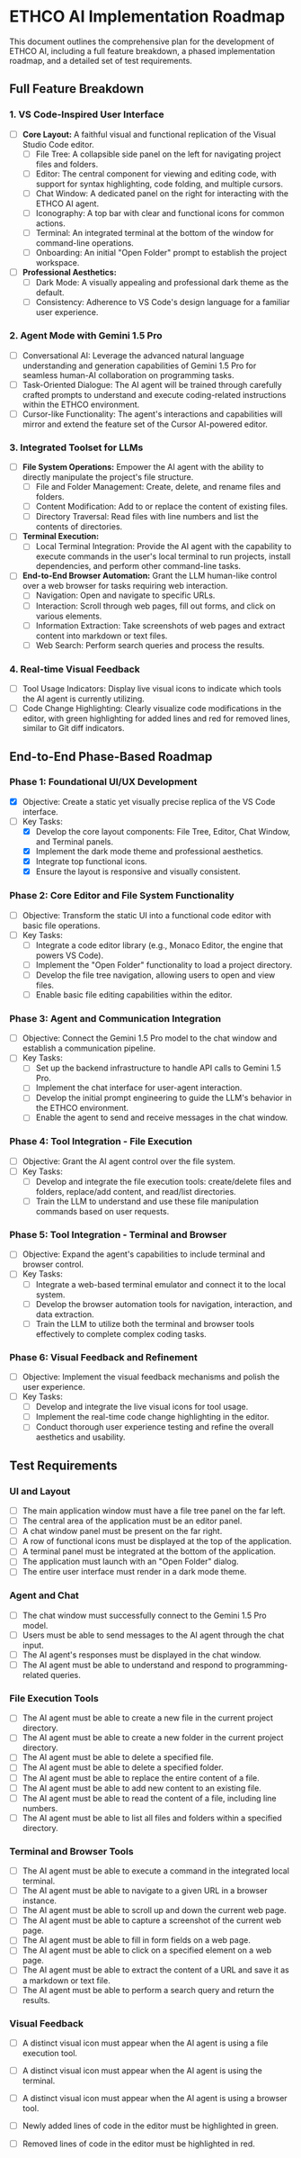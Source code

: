 # ETHCO AI Implementation Roadmap

This document outlines the comprehensive plan for the development of ETHCO AI, including a full feature breakdown, a phased implementation roadmap, and a detailed set of test requirements.

## Full Feature Breakdown

### 1. VS Code-Inspired User Interface

- [ ] **Core Layout:** A faithful visual and functional replication of the Visual Studio Code editor.
  - [ ] File Tree: A collapsible side panel on the left for navigating project files and folders.
  - [ ] Editor: The central component for viewing and editing code, with support for syntax highlighting, code folding, and multiple cursors.
  - [ ] Chat Window: A dedicated panel on the right for interacting with the ETHCO AI agent.
  - [ ] Iconography: A top bar with clear and functional icons for common actions.
  - [ ] Terminal: An integrated terminal at the bottom of the window for command-line operations.
  - [ ] Onboarding: An initial "Open Folder" prompt to establish the project workspace.

- [ ] **Professional Aesthetics:**
  - [ ] Dark Mode: A visually appealing and professional dark theme as the default.
  - [ ] Consistency: Adherence to VS Code's design language for a familiar user experience.

### 2. Agent Mode with Gemini 1.5 Pro

- [ ] Conversational AI: Leverage the advanced natural language understanding and generation capabilities of Gemini 1.5 Pro for seamless human-AI collaboration on programming tasks.
- [ ] Task-Oriented Dialogue: The AI agent will be trained through carefully crafted prompts to understand and execute coding-related instructions within the ETHCO environment.
- [ ] Cursor-like Functionality: The agent's interactions and capabilities will mirror and extend the feature set of the Cursor AI-powered editor.

### 3. Integrated Toolset for LLMs

- [ ] **File System Operations:** Empower the AI agent with the ability to directly manipulate the project's file structure.
  - [ ] File and Folder Management: Create, delete, and rename files and folders.
  - [ ] Content Modification: Add to or replace the content of existing files.
  - [ ] Directory Traversal: Read files with line numbers and list the contents of directories.

- [ ] **Terminal Execution:**
  - [ ] Local Terminal Integration: Provide the AI agent with the capability to execute commands in the user's local terminal to run projects, install dependencies, and perform other command-line tasks.

- [ ] **End-to-End Browser Automation:** Grant the LLM human-like control over a web browser for tasks requiring web interaction.
  - [ ] Navigation: Open and navigate to specific URLs.
  - [ ] Interaction: Scroll through web pages, fill out forms, and click on various elements.
  - [ ] Information Extraction: Take screenshots of web pages and extract content into markdown or text files.
  - [ ] Web Search: Perform search queries and process the results.

### 4. Real-time Visual Feedback

- [ ] Tool Usage Indicators: Display live visual icons to indicate which tools the AI agent is currently utilizing.
- [ ] Code Change Highlighting: Clearly visualize code modifications in the editor, with green highlighting for added lines and red for removed lines, similar to Git diff indicators.

## End-to-End Phase-Based Roadmap

### Phase 1: Foundational UI/UX Development

- [x] Objective: Create a static yet visually precise replica of the VS Code interface.
- [ ] Key Tasks:
  - [x] Develop the core layout components: File Tree, Editor, Chat Window, and Terminal panels.
  - [x] Implement the dark mode theme and professional aesthetics.
  - [x] Integrate top functional icons.
  - [x] Ensure the layout is responsive and visually consistent.

### Phase 2: Core Editor and File System Functionality

- [ ] Objective: Transform the static UI into a functional code editor with basic file operations.
- [ ] Key Tasks:
  - [ ] Integrate a code editor library (e.g., Monaco Editor, the engine that powers VS Code).
  - [ ] Implement the "Open Folder" functionality to load a project directory.
  - [ ] Develop the file tree navigation, allowing users to open and view files.
  - [ ] Enable basic file editing capabilities within the editor.

### Phase 3: Agent and Communication Integration

- [ ] Objective: Connect the Gemini 1.5 Pro model to the chat window and establish a communication pipeline.
- [ ] Key Tasks:
  - [ ] Set up the backend infrastructure to handle API calls to Gemini 1.5 Pro.
  - [ ] Implement the chat interface for user-agent interaction.
  - [ ] Develop the initial prompt engineering to guide the LLM's behavior in the ETHCO environment.
  - [ ] Enable the agent to send and receive messages in the chat window.

### Phase 4: Tool Integration - File Execution

- [ ] Objective: Grant the AI agent control over the file system.
- [ ] Key Tasks:
  - [ ] Develop and integrate the file execution tools: create/delete files and folders, replace/add content, and read/list directories.
  - [ ] Train the LLM to understand and use these file manipulation commands based on user requests.

### Phase 5: Tool Integration - Terminal and Browser

- [ ] Objective: Expand the agent's capabilities to include terminal and browser control.
- [ ] Key Tasks:
  - [ ] Integrate a web-based terminal emulator and connect it to the local system.
  - [ ] Develop the browser automation tools for navigation, interaction, and data extraction.
  - [ ] Train the LLM to utilize both the terminal and browser tools effectively to complete complex coding tasks.

### Phase 6: Visual Feedback and Refinement

- [ ] Objective: Implement the visual feedback mechanisms and polish the user experience.
- [ ] Key Tasks:
  - [ ] Develop and integrate the live visual icons for tool usage.
  - [ ] Implement the real-time code change highlighting in the editor.
  - [ ] Conduct thorough user experience testing and refine the overall aesthetics and usability.

## Test Requirements

### UI and Layout

- [ ] The main application window must have a file tree panel on the far left.
- [ ] The central area of the application must be an editor panel.
- [ ] A chat window panel must be present on the far right.
- [ ] A row of functional icons must be displayed at the top of the application.
- [ ] A terminal panel must be integrated at the bottom of the application.
- [ ] The application must launch with an "Open Folder" dialog.
- [ ] The entire user interface must render in a dark mode theme.

### Agent and Chat

- [ ] The chat window must successfully connect to the Gemini 1.5 Pro model.
- [ ] Users must be able to send messages to the AI agent through the chat input.
- [ ] The AI agent's responses must be displayed in the chat window.
- [ ] The AI agent must be able to understand and respond to programming-related queries.

### File Execution Tools

- [ ] The AI agent must be able to create a new file in the current project directory.
- [ ] The AI agent must be able to create a new folder in the current project directory.
- [ ] The AI agent must be able to delete a specified file.
- [ ] The AI agent must be able to delete a specified folder.
- [ ] The AI agent must be able to replace the entire content of a file.
- [ ] The AI agent must be able to add new content to an existing file.
- [ ] The AI agent must be able to read the content of a file, including line numbers.
- [ ] The AI agent must be able to list all files and folders within a specified directory.

### Terminal and Browser Tools

- [ ] The AI agent must be able to execute a command in the integrated local terminal.
- [ ] The AI agent must be able to navigate to a given URL in a browser instance.
- [ ] The AI agent must be able to scroll up and down the current web page.
- [ ] The AI agent must be able to capture a screenshot of the current web page.
- [ ] The AI agent must be able to fill in form fields on a web page.
- [ ] The AI agent must be able to click on a specified element on a web page.
- [ ] The AI agent must be able to extract the content of a URL and save it as a markdown or text file.
- [ ] The AI agent must be able to perform a search query and return the results.

### Visual Feedback

- [ ] A distinct visual icon must appear when the AI agent is using a file execution tool.
- [ ] A distinct visual icon must appear when the AI agent is using the terminal.
- [ ] A distinct visual icon must appear when the AI agent is using a browser tool.
- [ ] Newly added lines of code in the editor must be highlighted in green.
- [ ] Removed lines of code in the editor must be highlighted in red.



